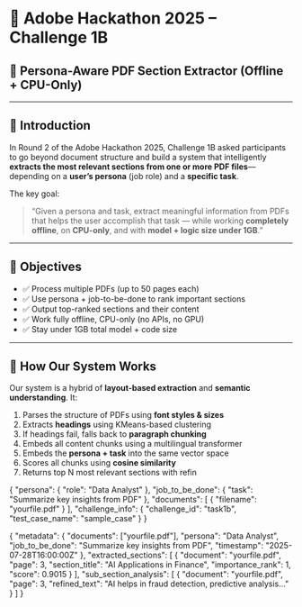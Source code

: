 # 📄 Adobe Hackathon 2025 – Challenge 1B  
## 🤖 Persona-Aware PDF Section Extractor (Offline + CPU-Only)

---

## 📘 Introduction

In Round 2 of the Adobe Hackathon 2025, Challenge 1B asked participants to go beyond document structure and build a system that intelligently **extracts the most relevant sections from one or more PDF files**—depending on a **user’s persona** (job role) and a **specific task**.

The key goal:  
> “Given a persona and task, extract meaningful information from PDFs that helps the user accomplish that task — while working **completely offline**, on **CPU-only**, and with **model + logic size under 1GB**.”

---

## 🎯 Objectives

- ✅ Process multiple PDFs (up to 50 pages each)
- ✅ Use persona + job-to-be-done to rank important sections
- ✅ Output top-ranked sections and their content
- ✅ Work fully offline, CPU-only (no APIs, no GPU)
- ✅ Stay under 1GB total model + code size

---

## 🧠 How Our System Works

Our system is a hybrid of **layout-based extraction** and **semantic understanding**. It:

1. Parses the structure of PDFs using **font styles & sizes**
2. Extracts **headings** using KMeans-based clustering
3. If headings fail, falls back to **paragraph chunking**
4. Embeds all content chunks using a multilingual transformer
5. Embeds the **persona + task** into the same vector space
6. Scores all chunks using **cosine similarity**
7. Returns top N most relevant sections with refin

{
  "persona": { "role": "Data Analyst" },
  "job_to_be_done": { "task": "Summarize key insights from PDF" },
  "documents": [
    { "filename": "yourfile.pdf" }
  ],
  "challenge_info": {
    "challenge_id": "task1b",
    "test_case_name": "sample_case"
  }
}

{
  "metadata": {
    "documents": ["yourfile.pdf"],
    "persona": "Data Analyst",
    "job_to_be_done": "Summarize key insights from PDF",
    "timestamp": "2025-07-28T16:00:00Z"
  },
  "extracted_sections": [
    {
      "document": "yourfile.pdf",
      "page": 3,
      "section_title": "AI Applications in Finance",
      "importance_rank": 1,
      "score": 0.9015
    }
  ],
  "sub_section_analysis": [
    {
      "document": "yourfile.pdf",
      "page": 3,
      "refined_text": "AI helps in fraud detection, predictive analysis..."
    }
  ]
}
